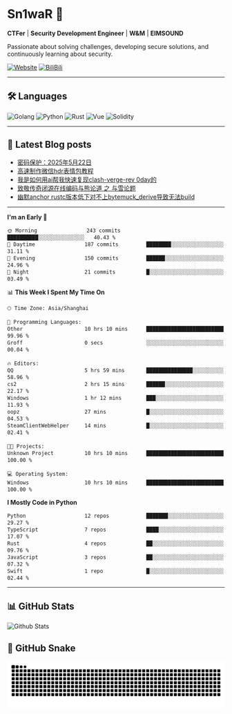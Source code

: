 # Sn1waR 👋

**CTFer** | **Security Development Engineer** | **W&M** | **EIMSOUND**

Passionate about solving challenges, developing secure solutions, and continuously learning about security.

[![Website](https://img.shields.io/website?url=https%3A%2F%2Fwww.snowywar.top)](https://www.snowywar.top) 
[![BiliBili](https://img.shields.io/badge/BiliBili-哔哩哔哩-00A1D6?style=flat&logo=bilibili&logoColor=white)](https://space.bilibili.com/8389161)  

---

## 🛠️ Languages
![Golang](https://img.shields.io/badge/-Golang-00ADD8?style=flat&logo=go&logoColor=white)
![Python](https://img.shields.io/badge/-Python-3776AB?style=flat&logo=python&logoColor=white)
![Rust](https://img.shields.io/badge/-Rust-000000?style=flat&logo=rust&logoColor=white)
![Vue](https://img.shields.io/badge/-Vue.js-4FC08D?style=flat&logo=vue.js&logoColor=white)
![Solidity](https://img.shields.io/badge/-Solidity-363636?style=flat&logo=solidity&logoColor=white)

---
## 📖 Latest Blog posts
<!-- BLOG-POST-LIST:START -->
- [密码保护：2025年5月22日](https://www.snowywar.top/4616.html)
- [高速制作微信hdr表情包教程](https://www.snowywar.top/4612.html)
- [我是如何用ai帮我快速复现clash-verge-rev 0day的](https://www.snowywar.top/4595.html)
- [致敬传奇闭源在线编码与熊论道 之 与雪论题](https://www.snowywar.top/4590.html)
- [幽默anchor rustc版本低下对不上bytemuck_derive导致无法build](https://www.snowywar.top/4587.html)
<!-- BLOG-POST-LIST:END -->
---
<!--START_SECTION:waka-->
**I'm an Early 🐤** 

```text
🌞 Morning                243 commits         ██████████░░░░░░░░░░░░░░░   40.43 % 
🌆 Daytime                187 commits         ████████░░░░░░░░░░░░░░░░░   31.11 % 
🌃 Evening                150 commits         ██████░░░░░░░░░░░░░░░░░░░   24.96 % 
🌙 Night                  21 commits          █░░░░░░░░░░░░░░░░░░░░░░░░   03.49 % 
```


📊 **This Week I Spent My Time On** 

```text
🕑︎ Time Zone: Asia/Shanghai

💬 Programming Languages: 
Other                    10 hrs 10 mins      █████████████████████████   99.96 % 
Groff                    0 secs              ░░░░░░░░░░░░░░░░░░░░░░░░░   00.04 % 

🔥 Editors: 
QQ                       5 hrs 59 mins       ███████████████░░░░░░░░░░   58.96 % 
cs2                      2 hrs 15 mins       ██████░░░░░░░░░░░░░░░░░░░   22.17 % 
Windows                  1 hr 12 mins        ███░░░░░░░░░░░░░░░░░░░░░░   11.93 % 
oopz                     27 mins             █░░░░░░░░░░░░░░░░░░░░░░░░   04.53 % 
SteamClientWebHelper     14 mins             █░░░░░░░░░░░░░░░░░░░░░░░░   02.41 % 

🐱‍💻 Projects: 
Unknown Project          10 hrs 10 mins      █████████████████████████   100.00 % 

💻 Operating System: 
Windows                  10 hrs 10 mins      █████████████████████████   100.00 % 
```

**I Mostly Code in Python** 

```text
Python                   12 repos            ███████░░░░░░░░░░░░░░░░░░   29.27 % 
TypeScript               7 repos             ████░░░░░░░░░░░░░░░░░░░░░   17.07 % 
Rust                     4 repos             ██░░░░░░░░░░░░░░░░░░░░░░░   09.76 % 
JavaScript               3 repos             ██░░░░░░░░░░░░░░░░░░░░░░░   07.32 % 
Swift                    1 repo              █░░░░░░░░░░░░░░░░░░░░░░░░   02.44 % 
```




<!--END_SECTION:waka-->
---

## 📊 GitHub Stats
![Github Stats](https://github-readme-stats.vercel.app/api?username=jiayuqi7813&show_icons=true&theme=radical)

## 🐍 GitHub Snake
<picture>
  <source media="(prefers-color-scheme: dark)" srcset="https://raw.githubusercontent.com/jiayuqi7813/jiayuqi7813/output/github-contribution-grid-snake-dark.svg">
  <source media="(prefers-color-scheme: light)" srcset="https://raw.githubusercontent.com/jiayuqi7813/jiayuqi7813/output/github-contribution-grid-snake.svg">
  <img alt="github contribution grid snake animation" src="https://raw.githubusercontent.com/jiayuqi7813/jiayuqi7813/output/github-contribution-grid-snake.svg">
</picture>

